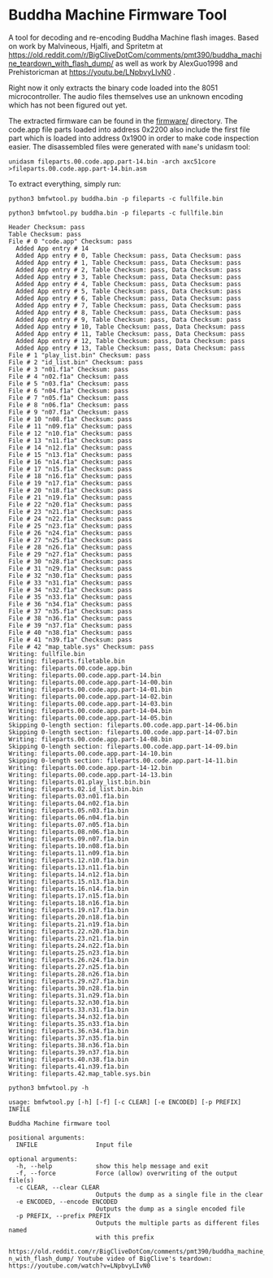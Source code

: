 # Buddha Machine Firmware Tool

A tool for decoding and re-encoding Buddha Machine flash images. Based on work by Malvineous, Hjalfi, and Spritetm at
https://old.reddit.com/r/BigCliveDotCom/comments/pmt390/buddha_machine_teardown_with_flash_dump/ as well as
work by AlexGuo1998 and Prehistoricman at https://youtu.be/LNpbvyLIvN0 .

Right now it only extracts the binary code loaded into the 8051 microcontroller.  The audio files themselves
use an unknown encoding which has not been figured out yet.

The extracted firmware can be found in the [firmware/](firmware/) directory.  The code.app file parts loaded into
address 0x2200 also include the first file part which is loaded into address 0x1900 in order to make code inspection
easier.  The disassembled files were generated with `mame`'s unidasm tool:

    unidasm fileparts.00.code.app.part-14.bin -arch axc51core >fileparts.00.code.app.part-14.bin.asm

To extract everything, simply run:

    python3 bmfwtool.py buddha.bin -p fileparts -c fullfile.bin

```
python3 bmfwtool.py buddha.bin -p fileparts -c fullfile.bin

Header Checksum: pass
Table Checksum: pass
File # 0 "code.app" Checksum: pass
  Added App entry # 14
  Added App entry # 0, Table Checksum: pass, Data Checksum: pass
  Added App entry # 1, Table Checksum: pass, Data Checksum: pass
  Added App entry # 2, Table Checksum: pass, Data Checksum: pass
  Added App entry # 3, Table Checksum: pass, Data Checksum: pass
  Added App entry # 4, Table Checksum: pass, Data Checksum: pass
  Added App entry # 5, Table Checksum: pass, Data Checksum: pass
  Added App entry # 6, Table Checksum: pass, Data Checksum: pass
  Added App entry # 7, Table Checksum: pass, Data Checksum: pass
  Added App entry # 8, Table Checksum: pass, Data Checksum: pass
  Added App entry # 9, Table Checksum: pass, Data Checksum: pass
  Added App entry # 10, Table Checksum: pass, Data Checksum: pass
  Added App entry # 11, Table Checksum: pass, Data Checksum: pass
  Added App entry # 12, Table Checksum: pass, Data Checksum: pass
  Added App entry # 13, Table Checksum: pass, Data Checksum: pass
File # 1 "play_list.bin" Checksum: pass
File # 2 "id_list.bin" Checksum: pass
File # 3 "n01.f1a" Checksum: pass
File # 4 "n02.f1a" Checksum: pass
File # 5 "n03.f1a" Checksum: pass
File # 6 "n04.f1a" Checksum: pass
File # 7 "n05.f1a" Checksum: pass
File # 8 "n06.f1a" Checksum: pass
File # 9 "n07.f1a" Checksum: pass
File # 10 "n08.f1a" Checksum: pass
File # 11 "n09.f1a" Checksum: pass
File # 12 "n10.f1a" Checksum: pass
File # 13 "n11.f1a" Checksum: pass
File # 14 "n12.f1a" Checksum: pass
File # 15 "n13.f1a" Checksum: pass
File # 16 "n14.f1a" Checksum: pass
File # 17 "n15.f1a" Checksum: pass
File # 18 "n16.f1a" Checksum: pass
File # 19 "n17.f1a" Checksum: pass
File # 20 "n18.f1a" Checksum: pass
File # 21 "n19.f1a" Checksum: pass
File # 22 "n20.f1a" Checksum: pass
File # 23 "n21.f1a" Checksum: pass
File # 24 "n22.f1a" Checksum: pass
File # 25 "n23.f1a" Checksum: pass
File # 26 "n24.f1a" Checksum: pass
File # 27 "n25.f1a" Checksum: pass
File # 28 "n26.f1a" Checksum: pass
File # 29 "n27.f1a" Checksum: pass
File # 30 "n28.f1a" Checksum: pass
File # 31 "n29.f1a" Checksum: pass
File # 32 "n30.f1a" Checksum: pass
File # 33 "n31.f1a" Checksum: pass
File # 34 "n32.f1a" Checksum: pass
File # 35 "n33.f1a" Checksum: pass
File # 36 "n34.f1a" Checksum: pass
File # 37 "n35.f1a" Checksum: pass
File # 38 "n36.f1a" Checksum: pass
File # 39 "n37.f1a" Checksum: pass
File # 40 "n38.f1a" Checksum: pass
File # 41 "n39.f1a" Checksum: pass
File # 42 "map_table.sys" Checksum: pass
Writing: fullfile.bin
Writing: fileparts.filetable.bin
Writing: fileparts.00.code.app.bin
Writing: fileparts.00.code.app.part-14.bin
Writing: fileparts.00.code.app.part-14-00.bin
Writing: fileparts.00.code.app.part-14-01.bin
Writing: fileparts.00.code.app.part-14-02.bin
Writing: fileparts.00.code.app.part-14-03.bin
Writing: fileparts.00.code.app.part-14-04.bin
Writing: fileparts.00.code.app.part-14-05.bin
Skipping 0-length section: fileparts.00.code.app.part-14-06.bin
Skipping 0-length section: fileparts.00.code.app.part-14-07.bin
Writing: fileparts.00.code.app.part-14-08.bin
Skipping 0-length section: fileparts.00.code.app.part-14-09.bin
Writing: fileparts.00.code.app.part-14-10.bin
Skipping 0-length section: fileparts.00.code.app.part-14-11.bin
Writing: fileparts.00.code.app.part-14-12.bin
Writing: fileparts.00.code.app.part-14-13.bin
Writing: fileparts.01.play_list.bin.bin
Writing: fileparts.02.id_list.bin.bin
Writing: fileparts.03.n01.f1a.bin
Writing: fileparts.04.n02.f1a.bin
Writing: fileparts.05.n03.f1a.bin
Writing: fileparts.06.n04.f1a.bin
Writing: fileparts.07.n05.f1a.bin
Writing: fileparts.08.n06.f1a.bin
Writing: fileparts.09.n07.f1a.bin
Writing: fileparts.10.n08.f1a.bin
Writing: fileparts.11.n09.f1a.bin
Writing: fileparts.12.n10.f1a.bin
Writing: fileparts.13.n11.f1a.bin
Writing: fileparts.14.n12.f1a.bin
Writing: fileparts.15.n13.f1a.bin
Writing: fileparts.16.n14.f1a.bin
Writing: fileparts.17.n15.f1a.bin
Writing: fileparts.18.n16.f1a.bin
Writing: fileparts.19.n17.f1a.bin
Writing: fileparts.20.n18.f1a.bin
Writing: fileparts.21.n19.f1a.bin
Writing: fileparts.22.n20.f1a.bin
Writing: fileparts.23.n21.f1a.bin
Writing: fileparts.24.n22.f1a.bin
Writing: fileparts.25.n23.f1a.bin
Writing: fileparts.26.n24.f1a.bin
Writing: fileparts.27.n25.f1a.bin
Writing: fileparts.28.n26.f1a.bin
Writing: fileparts.29.n27.f1a.bin
Writing: fileparts.30.n28.f1a.bin
Writing: fileparts.31.n29.f1a.bin
Writing: fileparts.32.n30.f1a.bin
Writing: fileparts.33.n31.f1a.bin
Writing: fileparts.34.n32.f1a.bin
Writing: fileparts.35.n33.f1a.bin
Writing: fileparts.36.n34.f1a.bin
Writing: fileparts.37.n35.f1a.bin
Writing: fileparts.38.n36.f1a.bin
Writing: fileparts.39.n37.f1a.bin
Writing: fileparts.40.n38.f1a.bin
Writing: fileparts.41.n39.f1a.bin
Writing: fileparts.42.map_table.sys.bin
```

    python3 bmfwtool.py -h

```
usage: bmfwtool.py [-h] [-f] [-c CLEAR] [-e ENCODED] [-p PREFIX] INFILE

Buddha Machine firmware tool

positional arguments:
  INFILE                Input file

optional arguments:
  -h, --help            show this help message and exit
  -f, --force           Force (allow) overwriting of the output file(s)
  -c CLEAR, --clear CLEAR
                        Outputs the dump as a single file in the clear
  -e ENCODED, --encode ENCODED
                        Outputs the dump as a single encoded file
  -p PREFIX, --prefix PREFIX
                        Outputs the multiple parts as different files named
                        with this prefix

https://old.reddit.com/r/BigCliveDotCom/comments/pmt390/buddha_machine_teardow
n_with_flash_dump/ Youtube video of BigClive's teardown:
https://youtube.com/watch?v=LNpbvyLIvN0
```